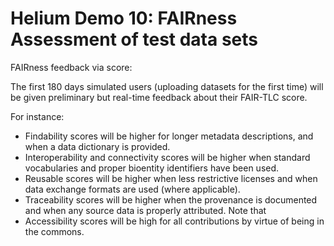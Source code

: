 # Helium Demo 10: FAIRness Assessment of test data sets
 
FAIRness feedback via score:

 The first 180 days simulated users (uploading datasets for the first
time) will be given preliminary but real-time feedback about their
FAIR-TLC score.

For instance:
* Findability scores will be higher for
longer metadata descriptions, and when a data dictionary is
provided.
* Interoperability and connectivity scores will be higher when
standard vocabularies and proper bioentity identifiers have been
used.
* Reusable scores will be higher when less restrictive licenses
and when data exchange formats are used (where applicable).
* Traceability scores will be higher when the provenance is documented
and when any source data is properly attributed. Note that
* Accessibility scores will be high for all contributions by virtue of
being in the commons.
